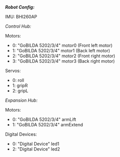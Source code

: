 _**Robot Config:**_

IMU: BHI260AP

_Control Hub:_

Motors:
- 0: "GoBILDA 5202/3/4" motor0 (Front left motor)
- 1: "GoBILDA 5202/3/4" motor1 (Back left motor)
- 2: "GoBILDA 5202/3/4" motor2 (Front right motor)
- 3: "GoBILDA 5202/3/4" motor3 (Back right motor)

Servos:
- 0: roll
- 1: gripR
- 2: gripL

_Expansion Hub:_

Motors:
- 0: "GoBILDA 5202/3/4" armLift
- 1: "GoBILDA 5202/3/4" armExtend

Digital Devices:

- 0: "Digital Device" led1
- 2: "Digital Device" led2
